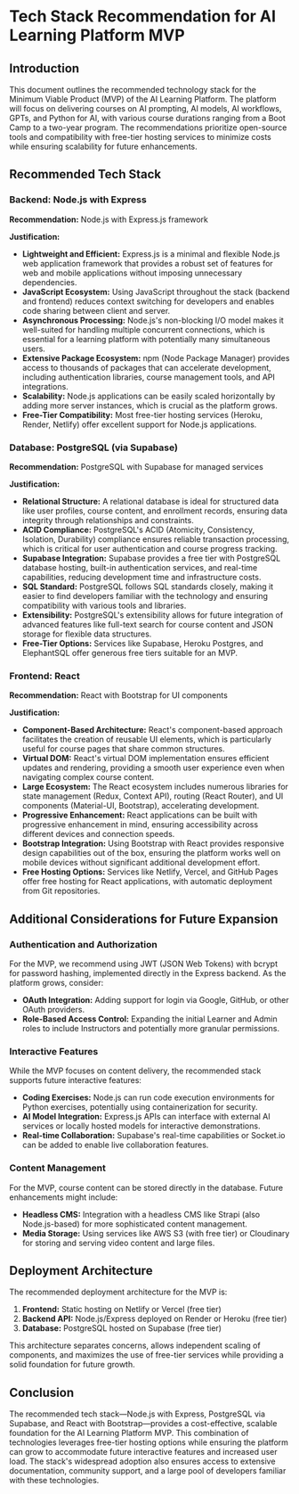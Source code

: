 # Tech Stack Recommendation for AI Learning Platform MVP

## Introduction

This document outlines the recommended technology stack for the Minimum Viable Product (MVP) of the AI Learning Platform. The platform will focus on delivering courses on AI prompting, AI models, AI workflows, GPTs, and Python for AI, with various course durations ranging from a Boot Camp to a two-year program. The recommendations prioritize open-source tools and compatibility with free-tier hosting services to minimize costs while ensuring scalability for future enhancements.

## Recommended Tech Stack

### Backend: Node.js with Express

**Recommendation:** Node.js with Express.js framework

**Justification:**
- **Lightweight and Efficient:** Express.js is a minimal and flexible Node.js web application framework that provides a robust set of features for web and mobile applications without imposing unnecessary dependencies.
- **JavaScript Ecosystem:** Using JavaScript throughout the stack (backend and frontend) reduces context switching for developers and enables code sharing between client and server.
- **Asynchronous Processing:** Node.js's non-blocking I/O model makes it well-suited for handling multiple concurrent connections, which is essential for a learning platform with potentially many simultaneous users.
- **Extensive Package Ecosystem:** npm (Node Package Manager) provides access to thousands of packages that can accelerate development, including authentication libraries, course management tools, and API integrations.
- **Scalability:** Node.js applications can be easily scaled horizontally by adding more server instances, which is crucial as the platform grows.
- **Free-Tier Compatibility:** Most free-tier hosting services (Heroku, Render, Netlify) offer excellent support for Node.js applications.

### Database: PostgreSQL (via Supabase)

**Recommendation:** PostgreSQL with Supabase for managed services

**Justification:**
- **Relational Structure:** A relational database is ideal for structured data like user profiles, course content, and enrollment records, ensuring data integrity through relationships and constraints.
- **ACID Compliance:** PostgreSQL's ACID (Atomicity, Consistency, Isolation, Durability) compliance ensures reliable transaction processing, which is critical for user authentication and course progress tracking.
- **Supabase Integration:** Supabase provides a free tier with PostgreSQL database hosting, built-in authentication services, and real-time capabilities, reducing development time and infrastructure costs.
- **SQL Standard:** PostgreSQL follows SQL standards closely, making it easier to find developers familiar with the technology and ensuring compatibility with various tools and libraries.
- **Extensibility:** PostgreSQL's extensibility allows for future integration of advanced features like full-text search for course content and JSON storage for flexible data structures.
- **Free-Tier Options:** Services like Supabase, Heroku Postgres, and ElephantSQL offer generous free tiers suitable for an MVP.

### Frontend: React

**Recommendation:** React with Bootstrap for UI components

**Justification:**
- **Component-Based Architecture:** React's component-based approach facilitates the creation of reusable UI elements, which is particularly useful for course pages that share common structures.
- **Virtual DOM:** React's virtual DOM implementation ensures efficient updates and rendering, providing a smooth user experience even when navigating complex course content.
- **Large Ecosystem:** The React ecosystem includes numerous libraries for state management (Redux, Context API), routing (React Router), and UI components (Material-UI, Bootstrap), accelerating development.
- **Progressive Enhancement:** React applications can be built with progressive enhancement in mind, ensuring accessibility across different devices and connection speeds.
- **Bootstrap Integration:** Using Bootstrap with React provides responsive design capabilities out of the box, ensuring the platform works well on mobile devices without significant additional development effort.
- **Free Hosting Options:** Services like Netlify, Vercel, and GitHub Pages offer free hosting for React applications, with automatic deployment from Git repositories.

## Additional Considerations for Future Expansion

### Authentication and Authorization

For the MVP, we recommend using JWT (JSON Web Tokens) with bcrypt for password hashing, implemented directly in the Express backend. As the platform grows, consider:

- **OAuth Integration:** Adding support for login via Google, GitHub, or other OAuth providers.
- **Role-Based Access Control:** Expanding the initial Learner and Admin roles to include Instructors and potentially more granular permissions.

### Interactive Features

While the MVP focuses on content delivery, the recommended stack supports future interactive features:

- **Coding Exercises:** Node.js can run code execution environments for Python exercises, potentially using containerization for security.
- **AI Model Integration:** Express.js APIs can interface with external AI services or locally hosted models for interactive demonstrations.
- **Real-time Collaboration:** Supabase's real-time capabilities or Socket.io can be added to enable live collaboration features.

### Content Management

For the MVP, course content can be stored directly in the database. Future enhancements might include:

- **Headless CMS:** Integration with a headless CMS like Strapi (also Node.js-based) for more sophisticated content management.
- **Media Storage:** Using services like AWS S3 (with free tier) or Cloudinary for storing and serving video content and large files.

## Deployment Architecture

The recommended deployment architecture for the MVP is:

1. **Frontend:** Static hosting on Netlify or Vercel (free tier)
2. **Backend API:** Node.js/Express deployed on Render or Heroku (free tier)
3. **Database:** PostgreSQL hosted on Supabase (free tier)

This architecture separates concerns, allows independent scaling of components, and maximizes the use of free-tier services while providing a solid foundation for future growth.

## Conclusion

The recommended tech stack—Node.js with Express, PostgreSQL via Supabase, and React with Bootstrap—provides a cost-effective, scalable foundation for the AI Learning Platform MVP. This combination of technologies leverages free-tier hosting options while ensuring the platform can grow to accommodate future interactive features and increased user load. The stack's widespread adoption also ensures access to extensive documentation, community support, and a large pool of developers familiar with these technologies.
